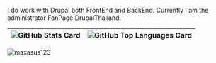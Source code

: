I do work with Drupal both FrontEnd and BackEnd. Currently I am the administrator FanPage DrupalThailand.

| ![GitHub Stats Card] | ![GitHub Top Languages Card] |
| -------------------- | ---------------------------- |


[GitHub Stats Card]: https://github-readme-stats.vercel.app/api?username=maxasus123&count_private=true&theme=vue&show_icons=true&hide_border=true
[GitHub Top Languages Card]: https://github-readme-stats.vercel.app/api/top-langs/?username=maxasus123&layout=compact&theme=vue&hide_border=true

<p align="left"> <img src="https://komarev.com/ghpvc/?username=maxasus123&label=Profile%20views&color=0e75b6&style=flat" alt="maxasus123" /> </p>
<!--
**maxasus123/maxasus123** is a ✨ _special_ ✨ repository because its `README.md` (this file) appears on your GitHub profile.

Here are some ideas to get you started:

- 🔭 I’m currently working on ...
- 🌱 I’m currently learning ...
- 👯 I’m looking to collaborate on ...
- 🤔 I’m looking for help with ...
- 💬 Ask me about ...
- 📫 How to reach me: ...
- 😄 Pronouns: ...
- ⚡ Fun fact: ...
-->
